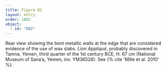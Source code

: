 ```yaml
---
title: Figure 82
layout: entry
order: 1082
object:
  - id: "082"
---
```


Rear view showing the bent metallic walls at the edge that are considered evidence of the use of wax slabs. *Lion Appliqué*, probably discovered in Tamna, Yemen, third quarter of the 1st century BCE, H. 67 cm (National Museum of Sana’a, Yemen, inv. YM36526). See {% cite 'Mille et al. 2010' %}.
